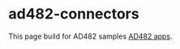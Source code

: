 # ad482-connectors

This page build for AD482 samples [AD482 apps](https://github.com/RedHatTraining/AD482-apps).
